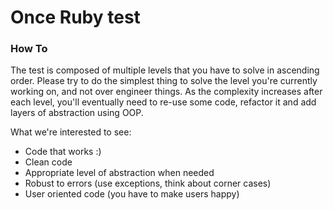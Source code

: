 # Once Ruby test

### How To
The test is composed of multiple levels that you have to solve in ascending order. Please try to do the simplest thing to solve the level you're currently working on, and not over engineer things.
As the complexity increases after each level, you'll eventually need to re-use some code, refactor it and add layers of abstraction using OOP.

What we're interested to see:

 - Code that works :)
 - Clean code
 - Appropriate level of abstraction when needed
 - Robust to errors (use exceptions, think about corner cases)
 - User oriented code (you have to make users happy)